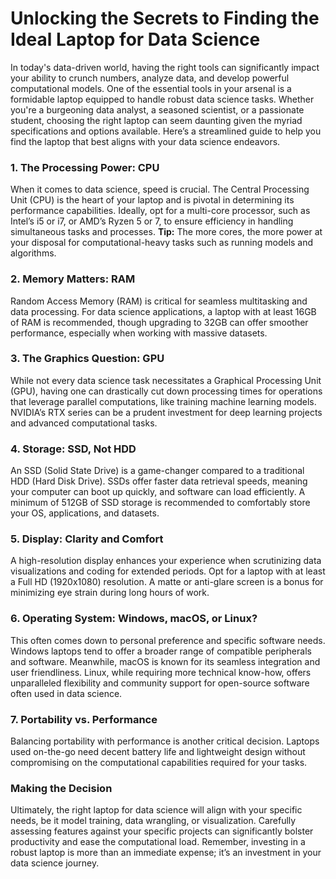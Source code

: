 # Unlocking the Secrets to Finding the Ideal Laptop for Data Science
In today's data-driven world, having the right tools can significantly impact your ability to crunch numbers, analyze data, and develop powerful computational models. One of the essential tools in your arsenal is a formidable laptop equipped to handle robust data science tasks. Whether you're a burgeoning data analyst, a seasoned scientist, or a passionate student, choosing the right laptop can seem daunting given the myriad specifications and options available. Here’s a streamlined guide to help you find the laptop that best aligns with your data science endeavors.

### 1. The Processing Power: CPU

When it comes to data science, speed is crucial. The Central Processing Unit (CPU) is the heart of your laptop and is pivotal in determining its performance capabilities. Ideally, opt for a multi-core processor, such as Intel’s i5 or i7, or AMD’s Ryzen 5 or 7, to ensure efficiency in handling simultaneous tasks and processes. **Tip:** The more cores, the more power at your disposal for computational-heavy tasks such as running models and algorithms.

### 2. Memory Matters: RAM

Random Access Memory (RAM) is critical for seamless multitasking and data processing. For data science applications, a laptop with at least 16GB of RAM is recommended, though upgrading to 32GB can offer smoother performance, especially when working with massive datasets.

### 3. The Graphics Question: GPU

While not every data science task necessitates a Graphical Processing Unit (GPU), having one can drastically cut down processing times for operations that leverage parallel computations, like training machine learning models. NVIDIA’s RTX series can be a prudent investment for deep learning projects and advanced computational tasks.

### 4. Storage: SSD, Not HDD

An SSD (Solid State Drive) is a game-changer compared to a traditional HDD (Hard Disk Drive). SSDs offer faster data retrieval speeds, meaning your computer can boot up quickly, and software can load efficiently. A minimum of 512GB of SSD storage is recommended to comfortably store your OS, applications, and datasets.

### 5. Display: Clarity and Comfort

A high-resolution display enhances your experience when scrutinizing data visualizations and coding for extended periods. Opt for a laptop with at least a Full HD (1920x1080) resolution. A matte or anti-glare screen is a bonus for minimizing eye strain during long hours of work.

### 6. Operating System: Windows, macOS, or Linux?

This often comes down to personal preference and specific software needs. Windows laptops tend to offer a broader range of compatible peripherals and software. Meanwhile, macOS is known for its seamless integration and user friendliness. Linux, while requiring more technical know-how, offers unparalleled flexibility and community support for open-source software often used in data science.

### 7. Portability vs. Performance

Balancing portability with performance is another critical decision. Laptops used on-the-go need decent battery life and lightweight design without compromising on the computational capabilities required for your tasks.

### Making the Decision

Ultimately, the right laptop for data science will align with your specific needs, be it model training, data wrangling, or visualization. Carefully assessing features against your specific projects can significantly bolster productivity and ease the computational load. Remember, investing in a robust laptop is more than an immediate expense; it’s an investment in your data science journey.